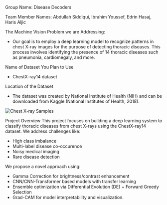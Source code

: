 Group Name: Disease Decoders

Team Member Names: Abdullah Siddiqui, Ibrahim Youssef, Edrin Hasaj, Haris Aljic

The Machine Vision Problem we are Addressing:
- Our goal is to employ a deep learning model to recognize patterns in chest X-ray images for the purpose of detecting thoracic diseases. This process involves identifying the presence of 14 thoracic diseases such as pneumonia, cardiomegaly, and more.

Name of Dataset You Plan to Use
- ChestX-ray14 dataset

Location of the Dataset
- The dataset was created by National Institute of Health (NIH) and can be downloaded from Kaggle (National Institutes of Health, 2018).

![Chest X-ray Samples](CSC490H5-Project/figure/intro.png)

Project Overview
This project focuses on building a deep learning system to classify thoracic diseases from chest X-rays using the ChestX-ray14 dataset. We address challenges like:
- High class imbalance
- Multi-label disease co-occurence
- Noisy medical imaging
- Rare disease detection

We propose a novel approach using:
- Gamma Correction for brightness/contrast enhancement
- CNN/CNN-Transformer based models with transfer learning
- Ensemble optimization via Differential Evolution (DE) + Forward Greedy Selection
- Grad-CAM for model interpretability and visualization.

